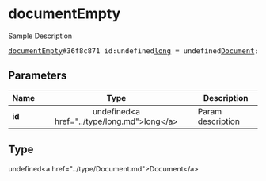 # documentEmpty

Sample Description

<pre>
<a href="../constructor/documentEmpty.md">documentEmpty</a>#36f8c871 id:undefined<a href="../type/long.md">long</a> = undefined<a href="../type/Document.md">Document</a>;
</pre>

## Parameters

| Name | Type | Description |
|------|:----:|-------------|
| **id** | undefined&lt;a href=&#34;../type/long.md&#34;&gt;long&lt;/a&gt; | Param description |

## Type

undefined&lt;a href=&#34;../type/Document.md&#34;&gt;Document&lt;/a&gt;
